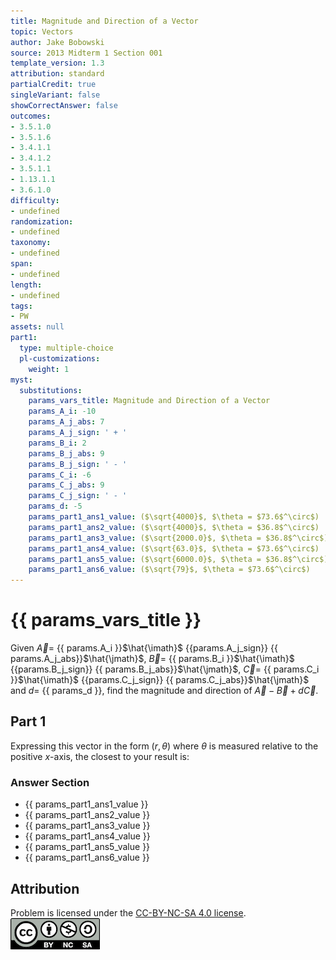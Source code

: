```yaml
---
title: Magnitude and Direction of a Vector
topic: Vectors
author: Jake Bobowski
source: 2013 Midterm 1 Section 001
template_version: 1.3
attribution: standard
partialCredit: true
singleVariant: false
showCorrectAnswer: false
outcomes:
- 3.5.1.0
- 3.5.1.6
- 3.4.1.1
- 3.4.1.2
- 3.5.1.1
- 1.13.1.1
- 3.6.1.0
difficulty:
- undefined
randomization:
- undefined
taxonomy:
- undefined
span:
- undefined
length:
- undefined
tags:
- PW
assets: null
part1:
  type: multiple-choice
  pl-customizations:
    weight: 1
myst:
  substitutions:
    params_vars_title: Magnitude and Direction of a Vector
    params_A_i: -10
    params_A_j_abs: 7
    params_A_j_sign: ' + '
    params_B_i: 2
    params_B_j_abs: 9
    params_B_j_sign: ' - '
    params_C_i: -6
    params_C_j_abs: 9
    params_C_j_sign: ' - '
    params_d: -5
    params_part1_ans1_value: ($\sqrt{4000}$, $\theta = $73.6$^\circ$)
    params_part1_ans2_value: ($\sqrt{4000}$, $\theta = $36.8$^\circ$)
    params_part1_ans3_value: ($\sqrt{2000.0}$, $\theta = $36.8$^\circ$)
    params_part1_ans4_value: ($\sqrt{63.0}$, $\theta = $73.6$^\circ$)
    params_part1_ans5_value: ($\sqrt{6000.0}$, $\theta = $36.8$^\circ$)
    params_part1_ans6_value: ($\sqrt{79}$, $\theta = $73.6$^\circ$)
---
```

# {{ params_vars_title }}
Given $\vec{A} =$ {{ params.A_i }}$\hat{\imath}$ {{params.A_j_sign}} {{ params.A_j_abs}}$\hat{\jmath}$, $\vec{B} =$ {{ params.B_i }}$\hat{\imath}$ {{params.B_j_sign}} {{ params.B_j_abs}}$\hat{\jmath}$, $\vec{C} =$ {{ params.C_i }}$\hat{\imath}$ {{params.C_j_sign}} {{ params.C_j_abs}}$\hat{\jmath}$ and $d=$ {{ params_d }}, find the magnitude and direction of $\vec{A}-\vec{B}+d\vec{C}$.

## Part 1

Expressing this vector in the form $(r,\theta)$ where $\theta$ is measured relative to the positive $x$-axis, the closest to your result is:

### Answer Section

- {{ params_part1_ans1_value }}
- {{ params_part1_ans2_value }}
- {{ params_part1_ans3_value }}
- {{ params_part1_ans4_value }}
- {{ params_part1_ans5_value }}
- {{ params_part1_ans6_value }}

## Attribution

Problem is licensed under the [CC-BY-NC-SA 4.0 license](https://creativecommons.org/licenses/by-nc-sa/4.0/).<br> ![The Creative Commons 4.0 license requiring attribution-BY, non-commercial-NC, and share-alike-SA license.](https://raw.githubusercontent.com/firasm/bits/master/by-nc-sa.png)